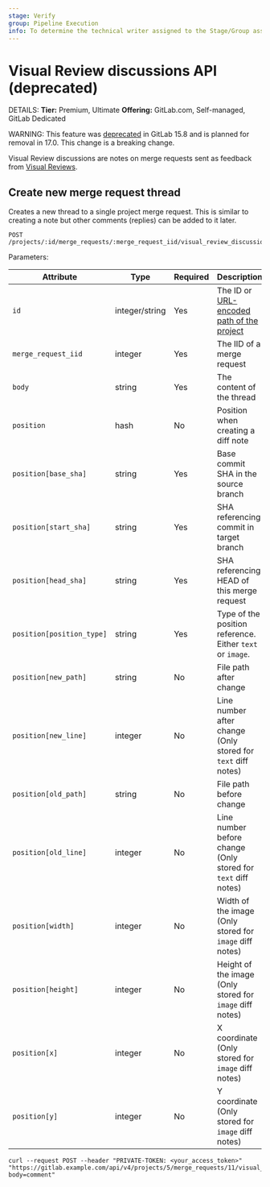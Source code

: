 ```yaml
---
stage: Verify
group: Pipeline Execution
info: To determine the technical writer assigned to the Stage/Group associated with this page, see https://handbook.gitlab.com/handbook/product/ux/technical-writing/#assignments
---
```


<!--- start_remove The following content will be removed on remove_date: '2024-05-22' -->
# Visual Review discussions API (deprecated)

DETAILS:
**Tier:** Premium, Ultimate
**Offering:** GitLab.com, Self-managed, GitLab Dedicated

WARNING:
This feature was [deprecated](https://gitlab.com/gitlab-org/gitlab/-/issues/387751) in GitLab 15.8
and is planned for removal in 17.0. This change is a breaking change.

Visual Review discussions are notes on merge requests sent as
feedback from [Visual Reviews](../ci/review_apps/index.md#visual-reviews-deprecated).

## Create new merge request thread

Creates a new thread to a single project merge request. This is similar to creating
a note but other comments (replies) can be added to it later.

```plaintext
POST /projects/:id/merge_requests/:merge_request_iid/visual_review_discussions
```

Parameters:

| Attribute                 | Type           | Required | Description |
|---------------------------|----------------|----------|-------------|
| `id`                      | integer/string | Yes      | The ID or [URL-encoded path of the project](rest/index.md#namespaced-path-encoding) |
| `merge_request_iid`       | integer        | Yes      | The IID of a merge request |
| `body`                    | string         | Yes      | The content of the thread |
| `position`                | hash           | No       | Position when creating a diff note |
| `position[base_sha]`      | string         | Yes      | Base commit SHA in the source branch |
| `position[start_sha]`     | string         | Yes      | SHA referencing commit in target branch |
| `position[head_sha]`      | string         | Yes      | SHA referencing HEAD of this merge request |
| `position[position_type]` | string         | Yes      | Type of the position reference. Either `text` or `image`. |
| `position[new_path]`      | string         | No       | File path after change |
| `position[new_line]`      | integer        | No       | Line number after change (Only stored for `text` diff notes) |
| `position[old_path]`      | string         | No       | File path before change |
| `position[old_line]`      | integer        | No       | Line number before change (Only stored for `text` diff notes) |
| `position[width]`         | integer        | No       | Width of the image (Only stored for `image` diff notes) |
| `position[height]`        | integer        | No       | Height of the image (Only stored for `image` diff notes) |
| `position[x]`             | integer        | No       | X coordinate (Only stored for `image` diff notes) |
| `position[y]`             | integer        | No       | Y coordinate (Only stored for `image` diff notes) |

```shell
curl --request POST --header "PRIVATE-TOKEN: <your_access_token>" "https://gitlab.example.com/api/v4/projects/5/merge_requests/11/visual_review_discussions?body=comment"
```
<!--- end_remove -->
